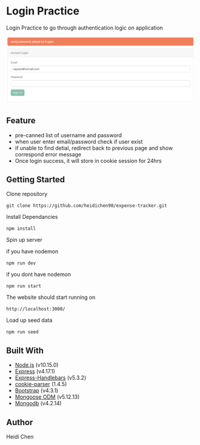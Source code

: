 # Login Practice

Login Practice to go through authentication logic on application

![](images/login-practivce.png)

## Feature

- pre-canned list of username and password
- when user enter email/password check if user exist
- if unable to find detial, redirect back to previous page and show correspond error message
- Once login success, it will store in cookie session for 24hrs

## Getting Started

Clone repository

    git clone https://github.com/heidichen90/expense-tracker.git

Install Dependancies

    npm install

Spin up server

if you have nodemon

    npm run dev

if you dont have nodemon

    npm run start

The website should start running on

    http://localhost:3000/

Load up seed data

    npm run seed

## Built With

- [Node.js](https://nodejs.org/en/) (v10.15.0)
- [Express](https://expressjs.com/) (v4.17.1)
- [Express-Handlebars](https://www.npmjs.com/package/express-handlebars) (v5.3.2)
- [cookie-parser](https://www.npmjs.com/package/cookie-parser) (1.4.5)
- [Bootstrap](https://getbootstrap.com/) (v4.3.1)
- [Mongoose ODM](https://mongoosejs.com/) (v5.12.13)
- [Mongodb](https://www.mongodb.com/) (v4.2.14)

## Author

Heidi Chen
